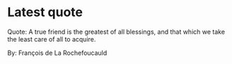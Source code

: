 # Latest quote 

Quote: A true friend is the greatest of all blessings, and that which we take the least care of all to acquire. 

By: François de La Rochefoucauld